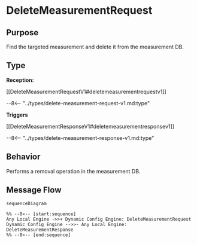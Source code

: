 <div class="message" markdown>


# DeleteMeasurementRequest

## Purpose

<!-- --8<-- [start:purpose] -->
Find the targeted measurement and delete it from the measurement DB.
<!-- --8<-- [end:purpose] -->

## Type

<!-- --8<-- [start:type] -->
**Reception:**

[[DeleteMeasurementRequestV1#deletemeasurementrequestv1]]

--8<-- "../types/delete-measurement-request-v1.md:type"

**Triggers**

[[DeleteMeasurementResponseV1#deletemeasurementresponsev1]]

--8<-- "../types/delete-measurement-response-v1.md:type"

<!-- --8<-- [end:type] -->

## Behavior

<!-- --8<-- [start:behavior] -->
Performs  a removal operation in the measurement DB.
<!-- --8<-- [end:behavior] -->


## Message Flow

<!-- --8<-- [start:messages] -->
```mermaid
sequenceDiagram

%% --8<-- [start:sequence]
Any Local Engine ->>+ Dynamic Config Engine: DeleteMeasurementRequest
Dynamic Config Engine -->>- Any Local Engine: DeleteMeasurementResponse
%% --8<-- [end:sequence]
```

<!-- --8<-- [end:messages] -->

</div>
